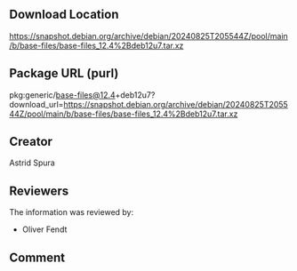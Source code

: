 ## Download Location

https://snapshot.debian.org/archive/debian/20240825T205544Z/pool/main/b/base-files/base-files_12.4%2Bdeb12u7.tar.xz

## Package URL (purl)

pkg:generic/base-files@12.4+deb12u7?download_url=https://snapshot.debian.org/archive/debian/20240825T205544Z/pool/main/b/base-files/base-files_12.4%2Bdeb12u7.tar.xz

## Creator

Astrid Spura

## Reviewers

The information was reviewed by:

* Oliver Fendt

## Comment

